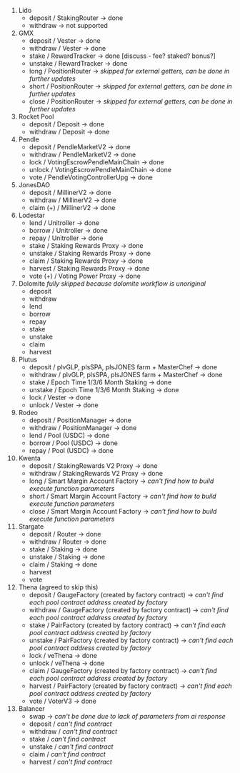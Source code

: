1. Lido
   - deposit / StakingRouter -> done
   - withdraw -> not supported
2. GMX
   - deposit / Vester -> done
   - withdraw / Vester -> done
   - stake / RewardTracker -> done [discuss - fee? staked? bonus?]
   - unstake / RewardTracker -> done
   - long / PositionRouter -> _skipped for external getters, can be done in further updates_
   - short / PositionRouter -> _skipped for external getters, can be done in further updates_
   - close / PositionRouter -> _skipped for external getters, can be done in further updates_
3. Rocket Pool
   - deposit / Deposit -> done
   - withdraw / Deposit -> done
4. Pendle
   - deposit / PendleMarketV2 -> done
   - withdraw / PendleMarketV2 -> done
   - lock / VotingEscrowPendleMainChain -> done
   - unlock / VotingEscrowPendleMainChain -> done
   - vote / PendleVotingControllerUpg -> done
5. JonesDAO
   - deposit / MillinerV2 -> done
   - withdraw / MillinerV2 -> done
   - claim (+) / MillinerV2 -> done
6. Lodestar
   - lend / Unitroller -> done
   - borrow / Unitroller -> done
   - repay / Unitroller -> done
   - stake / Staking Rewards Proxy -> done
   - unstake / Staking Rewards Proxy -> done
   - claim / Staking Rewards Proxy -> done
   - harvest / Staking Rewards Proxy -> done
   - vote (+) / Voting Power Proxy -> done
7. Dolomite _fully skipped because dolomite workflow is unoriginal_
   - deposit
   - withdraw
   - lend
   - borrow
   - repay
   - stake
   - unstake
   - claim
   - harvest
8. Plutus
   - deposit / plvGLP, plsSPA, plsJONES farm + MasterChef -> done
   - withdraw / plvGLP, plsSPA, plsJONES farm + MasterChef -> done
   - stake / Epoch Time 1/3/6 Month Staking -> done
   - unstake / Epoch Time 1/3/6 Month Staking -> done
   - lock / Vester -> done
   - unlock / Vester -> done
9. Rodeo
   - deposit / PositionManager -> done
   - withdraw / PositionManager -> done
   - lend / Pool (USDC) -> done
   - borrow / Pool (USDC) -> done
   - repay / Pool (USDC) -> done
10. Kwenta
    - deposit / StakingRewards V2 Proxy -> done
    - withdraw / StakingRewards V2 Proxy -> done
    - long / Smart Margin Account Factory -> _can't find how to build execute function parameters_
    - short / Smart Margin Account Factory -> _can't find how to build execute function parameters_
    - close / Smart Margin Account Factory -> _can't find how to build execute function parameters_
11. Stargate
    - deposit / Router -> done
    - withdraw / Router -> done
    - stake / Staking -> done
    - unstake / Staking -> done
    - claim / Staking -> done
    - harvest
    - vote
12. Thena (agreed to skip this)
    - deposit / GaugeFactory (created by factory contract) -> _can't find each pool contract address created by factory_
    - withdraw / GaugeFactory (created by factory contract) -> _can't find each pool contract address created by factory_
    - stake / PairFactory (created by factory contract) -> _can't find each pool contract address created by factory_
    - unstake / PairFactory (created by factory contract) -> _can't find each pool contract address created by factory_
    - lock / veThena -> done
    - unlock / veThena -> done
    - claim / GaugeFactory (created by factory contract) -> _can't find each pool contract address created by factory_
    - harvest / PairFactory (created by factory contract) -> _can't find each pool contract address created by factory_
    - vote / VoterV3 -> done
13. Balancer
    - swap -> _can't be done due to lack of parameters from ai response_
    - deposit / _can't find contract_
    - withdraw / _can't find contract_
    - stake / _can't find contract_
    - unstake / _can't find contract_
    - claim / _can't find contract_
    - harvest / _can't find contract_

